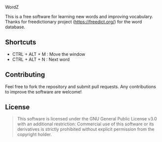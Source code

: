 WordZ

This is a free software for learning new words and improving vocabulary.
Thanks for freedictionary project (https://freedict.org/) for the word database.

## Shortcuts

* CTRL + ALT + M : Move the window
* CTRL + ALT + N : Next word


## Contributing

Feel free to fork the repository and submit pull requests. Any contributions to improve the software are welcome!

## License

> This software is licensed under the GNU General Public License v3.0 with an additional restriction: Commercial use of this software or its derivatives is strictly prohibited without explicit permission from the copyright holder.